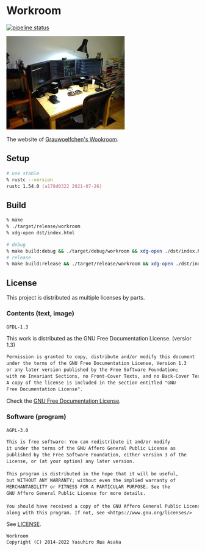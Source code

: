 # Workroom

[![pipeline status][pipeline]][commit]

[![Grauwoelfchen's Workroom][photo]][workroom]

The website of [Grauwoelfchen's Wookroom][workroom].


## Setup

```zsh
# use stable
% rustc --version
rustc 1.54.0 (a178d0322 2021-07-26)
```

## Build

```zsh
% make
% ./target/release/workroom
% xdg-open dst/index.html
```

```zsh
# debug
% make build:debug && ./target/debug/workroom && xdg-open ./dst/index.html
# release
% make build:release && ./target/release/workroom && xdg-open ./dst/index.html
```

## License

This project is distributed as multiple licenses by parts.

### Contents (text, image)

`GFDL-1.3`

This work is distributed as the
GNU Free Documentation License. (versior 1.3)

```txt
Permission is granted to copy, distribute and/or modify this document
under the terms of the GNU Free Documentation License, Version 1.3
or any later version published by the Free Software Foundation;
with no Invariant Sections, no Front-Cover Texts, and no Back-Cover Texts.
A copy of the license is included in the section entitled "GNU
Free Documentation License".
```

Check the [GNU Free Documentation License](https://www.gnu.org/copyleft/fdl.html).

### Software (program)

`AGPL-3.0`

```txt
This is free software: You can redistribute it and/or modify
it under the terms of the GNU Affero General Public License as
published by the Free Software Foundation, either version 3 of the
License, or (at your option) any later version.

This program is distributed in the hope that it will be useful,
but WITHOUT ANY WARRANTY; without even the implied warranty of
MERCHANTABILITY or FITNESS FOR A PARTICULAR PURPOSE. See the
GNU Affero General Public License for more details.

You should have received a copy of the GNU Affero General Public License
along with this program. If not, see <https://www.gnu.org/licenses/>
```

See [LICENSE](LICENSE).


```
Workroom
Copyright (C) 2014-2022 Yasuhiro Яша Asaka
```


[pipeline]: https://gitlab.com/grauwoelfchen/workroom/badges/trunk/pipeline.svg
[commit]: https://gitlab.com/grauwoelfchen/workroom/commits/trunk
[photo]: dst/img/workroom-300x245-20171010.jpg
[workroom]: https://grauwoelfchen.net/
